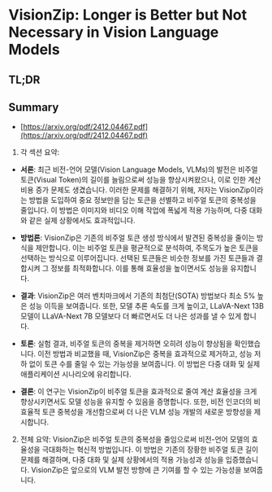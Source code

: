 # VisionZip: Longer is Better but Not Necessary in Vision Language Models
## TL;DR
## Summary
- [https://arxiv.org/pdf/2412.04467.pdf](https://arxiv.org/pdf/2412.04467.pdf)

1. 각 섹션 요약:

- **서론**: 최근 비전-언어 모델(Vision Language Models, VLMs)의 발전은 비주얼 토큰(Visual Token)의 길이를 늘림으로써 성능을 향상시켜왔으나, 이로 인한 계산 비용 증가 문제도 생겼습니다. 이러한 문제를 해결하기 위해, 저자는 VisionZip이라는 방법을 도입하여 중요 정보만을 담는 토큰을 선별하고 비주얼 토큰의 중복성을 줄입니다. 이 방법은 이미지와 비디오 이해 작업에 폭넓게 적용 가능하며, 다중 대화와 같은 실제 상황에서도 효과적입니다.

- **방법론**: VisionZip은 기존의 비주얼 토큰 생성 방식에서 발견된 중복성을 줄이는 방식을 제안합니다. 이는 비주얼 토큰을 평균적으로 분석하여, 주목도가 높은 토큰을 선택하는 방식으로 이루어집니다. 선택된 토큰들은 비슷한 정보를 가진 토큰들과 결합시켜 그 정보를 최적화합니다. 이를 통해 효율성을 높이면서도 성능을 유지합니다.

- **결과**: VisionZip은 여러 벤치마크에서 기존의 최첨단(SOTA) 방법보다 최소 5% 높은 성능 이득을 보여줍니다. 또한, 모델 추론 속도를 크게 높이고, LLaVA-Next 13B 모델이 LLaVA-Next 7B 모델보다 더 빠르면서도 더 나은 성과를 낼 수 있게 합니다.

- **토론**: 실험 결과, 비주얼 토큰의 중복을 제거하면 오히려 성능이 향상됨을 확인했습니다. 이전 방법과 비교했을 때, VisionZip은 중복을 효과적으로 제거하고, 성능 저하 없이 토큰 수를 줄일 수 있는 가능성을 보여줍니다. 이 방법은 다중 대화 및 실제 애플리케이션 시나리오에 유리합니다.

- **결론**: 이 연구는 VisionZip이 비주얼 토큰을 효과적으로 줄여 계산 효율성을 크게 향상시키면서도 모델 성능을 유지할 수 있음을 증명합니다. 또한, 비전 인코더의 비효율적 토큰 중복성을 개선함으로써 더 나은 VLM 성능 개발의 새로운 방향성을 제시합니다.

2. 전체 요약:
VisionZip은 비주얼 토큰의 중복성을 줄임으로써 비전-언어 모델의 효율성을 극대화하는 혁신적 방법입니다. 이 방법은 기존의 장황한 비주얼 토큰 길이 문제를 해결하며, 다중 대화 및 실제 상황에서의 적용 가능성과 성능을 입증했습니다. VisionZip은 앞으로의 VLM 발전 방향에 큰 기여를 할 수 있는 가능성을 보여줍니다.